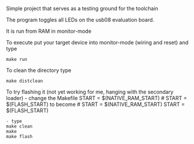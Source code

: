 Simple project that serves as a testing ground for the toolchain

The program toggles all LEDs on the usb08 evaluation board.

It is run from RAM in monitor-mode

To execute put your target device into monitor-mode (wiring and reset)
and type

    make run




To clean the directory type

    make distclean



To try flashing it (not yet working for me, hanging with the secondary loader)
    - change the Makefile
	START = $(NATIVE_RAM_START)
	# START = $(FLASH_START)
     to become
        # START = $(NATIVE_RAM_START)
        START = $(FLASH_START)

    - type
	make clean
	make
	make flash




